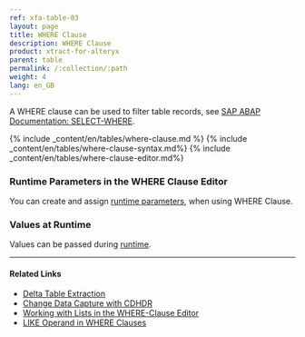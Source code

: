 ```yaml
---
ref: xfa-table-03
layout: page
title: WHERE Clause
description: WHERE Clause
product: xtract-for-alteryx
parent: table
permalink: /:collection/:path
weight: 4
lang: en_GB
---
```


A WHERE clause can be used to filter table records, see [SAP ABAP Documentation: SELECT-WHERE](https://help.sap.com/doc/abapdocu_750_index_htm/7.50/en-us/abapwhere.htm).

<!--- When defining a WHERE clause, you may want to adjust the following:
- [*Extraction Settings*](./extraction-settings). 
- [*Runtime parameters*](#runtime-parameters-in-the-where-clause-editor).--->

{% include _content/en/tables/where-clause.md %}
{% include _content/en/tables/where-clause-syntax.md%}
{% include _content/en/tables/where-clause-editor.md%}

### Runtime Parameters in the WHERE Clause Editor
You can create and assign [runtime parameters](../table/edit-runtime-parameters), when using WHERE Clause.

### Values at Runtime
Values can be passed during [runtime](./edit-runtime-parameters#how-to-pass-values-at-runtime).

**** 
#### Related Links
- [Delta Table Extraction](https://kb.theobald-software.com/tables/delta-table-extraction)
- [Change Data Capture with CDHDR](https://kb.theobald-software.com/tables/change-data-capture-with-cdhdr)
- [Working with Lists in the WHERE-Clause Editor](https://kb.theobald-software.com/tables/where-clause-editor-lists)
- [LIKE Operand in WHERE Clauses](https://kb.theobald-software.com/tables/working-with-like-operand-where-clause)
